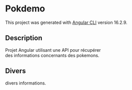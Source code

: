 # Pokdemo

This project was generated with [Angular CLI](https://github.com/angular/angular-cli) version 16.2.9.

## Description

Projet Angular utilisant une API pour récupérer<br /> des informations concernants des pokemons.

## Divers

divers informations.
